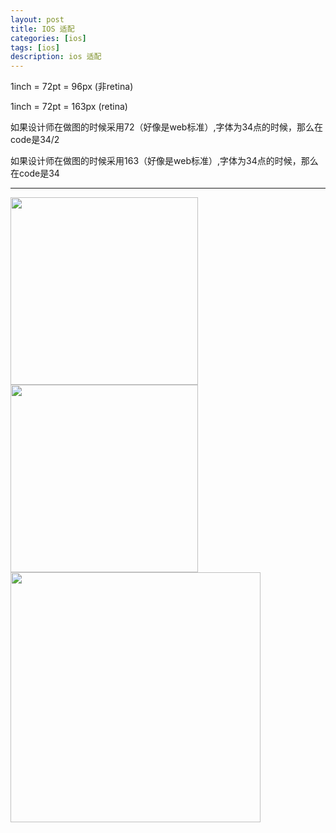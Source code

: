 ```yaml
---
layout: post
title: IOS 适配
categories: [ios]
tags: [ios]
description: ios 适配
---
```


1inch = 72pt = 96px (非retina)

1inch = 72pt = 163px (retina)

如果设计师在做图的时候采用72（好像是web标准）,字体为34点的时候，那么在code是34/2

如果设计师在做图的时候采用163（好像是web标准）,字体为34点的时候，那么在code是34

--------------------------------------------------------------------------------------------

 <img src="{{ site.BASE_PATH }}/assets/ico/ios-device-px.png" height="300"  class="img-rounded author-image" />

 <img src="{{ site.BASE_PATH }}/assets/ico/ios-icons.png" height="300"  class="img-rounded author-image" />

 <img src="{{ site.BASE_PATH }}/assets/ico/ios-iocons2.png" height="400"  class="img-rounded author-image" />









